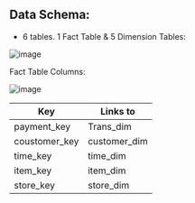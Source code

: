 ## Data Schema:

- 6 tables. 1 Fact Table & 5 Dimension Tables:
  
![image](https://github.com/mfernandezcean/ECommerce_Data_Analysis/assets/105746149/a4e7a307-241a-4fe4-80e2-b1c574db0d56)

Fact Table Columns:

![image](https://github.com/mfernandezcean/ECommerce_Data_Analysis/assets/105746149/967560d7-df37-4722-afa5-94eb007d5f2c)

|Key|Links to  |
|--|--|
| payment_key |Trans_dim  |
|  coustomer_key| customer_dim |
| time_key |time_dim  |
| item_key |item_dim  |
|  store_key| store_dim |
